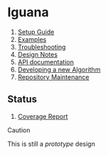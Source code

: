 # Iguana

1. [Setup Guide](doc/setup.md)
1. [Examples](examples/README.md)
1. [Troubleshooting](doc/troubleshooting.md)
1. [Design Notes](doc/design.md)
1. [API documentation](https://jeffersonlab.github.io/iguana/doxygen)
1. [Developing a new Algorithm](src/iguana/algorithms/example/README.md)
1. [Repository Maintenance](doc/maintenance.md)

## Status
1. [Coverage Report](https://jeffersonlab.github.io/iguana/coverage-report)

> [!CAUTION]
> This is still a _prototype_ design
